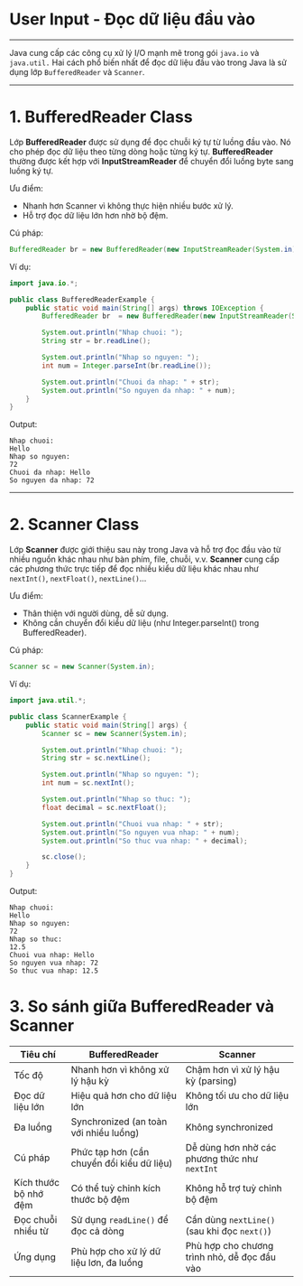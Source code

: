 # User Input - Đọc dữ liệu đầu vào

---

Java cung cấp các công cụ xử lý I/O mạnh mẽ trong gói `java.io` và `java.util.` Hai cách phổ biến nhất để đọc dữ liệu đầu vào trong Java là sử dụng lớp `BufferedReader` và `Scanner`.

---

# 1. BufferedReader Class

Lớp **BufferedReader** được sử dụng để đọc chuỗi ký tự từ luồng đầu vào. Nó cho phép đọc dữ liệu theo từng dòng hoặc từng ký tự. **BufferedReader** thường được kết hợp với **InputStreamReader** để chuyển đổi luồng byte sang luồng ký tự.

Ưu điểm:

- Nhanh hơn Scanner vì không thực hiện nhiều bước xử lý.
- Hỗ trợ đọc dữ liệu lớn hơn nhờ bộ đệm.

Cú pháp:

```java
BufferedReader br = new BufferedReader(new InputStreamReader(System.in));
```

Ví dụ:

```java
import java.io.*;

public class BufferedReaderExample {
    public static void main(String[] args) throws IOException {
        BufferedReader br  = new BufferedReader(new InputStreamReader(System.in));

        System.out.println("Nhap chuoi: ");
        String str = br.readLine();

        System.out.println("Nhap so nguyen: ");
        int num = Integer.parseInt(br.readLine());

        System.out.println("Chuoi da nhap: " + str);
        System.out.println("So nguyen da nhap: " + num);
    }
}
```

Output:

```
Nhap chuoi:
Hello
Nhap so nguyen:
72
Chuoi da nhap: Hello
So nguyen da nhap: 72
```

---

# 2. Scanner Class

Lớp **Scanner** được giới thiệu sau này trong Java và hỗ trợ đọc đầu vào từ nhiều nguồn khác nhau như bàn phím, file, chuỗi, v.v. **Scanner** cung cấp các phương thức trực tiếp để đọc nhiều kiểu dữ liệu khác nhau như `nextInt()`, `nextFloat()`, `nextLine()`...

Ưu điểm:

- Thân thiện với người dùng, dễ sử dụng.
- Không cần chuyển đổi kiểu dữ liệu (như Integer.parseInt() trong BufferedReader).

Cú pháp:

```java
Scanner sc = new Scanner(System.in);
```

Ví dụ:

```java
import java.util.*;

public class ScannerExample {
    public static void main(String[] args) {
        Scanner sc = new Scanner(System.in);

        System.out.println("Nhap chuoi: ");
        String str = sc.nextLine();

        System.out.println("Nhap so nguyen: ");
        int num = sc.nextInt();

        System.out.println("Nhap so thuc: ");
        float decimal = sc.nextFloat();

        System.out.println("Chuoi vua nhap: " + str);
        System.out.println("So nguyen vua nhap: " + num);
        System.out.println("So thuc vua nhap: " + decimal);

        sc.close();
    }
}
```

Output:

```
Nhap chuoi:
Hello
Nhap so nguyen:
72
Nhap so thuc:
12.5
Chuoi vua nhap: Hello
So nguyen vua nhap: 72
So thuc vua nhap: 12.5
```

# 3. So sánh giữa BufferedReader và Scanner

| Tiêu chí              | BufferedReader                             | Scanner                                       |
| --------------------- | ------------------------------------------ | --------------------------------------------- |
| Tốc độ                | Nhanh hơn vì không xử lý hậu kỳ            | Chậm hơn vì xử lý hậu kỳ (parsing)            |
| Đọc dữ liệu lớn       | Hiệu quả hơn cho dữ liệu lớn               | Không tối ưu cho dữ liệu lớn                  |
| Đa luồng              | Synchronized (an toàn với nhiều luồng)     | Không synchronized                            |
| Cú pháp               | Phức tạp hơn (cần chuyển đổi kiểu dữ liệu) | Dễ dùng hơn nhờ các phương thức như `nextInt` |
| Kích thước bộ nhớ đệm | Có thể tuỳ chỉnh kích thước bộ đệm         | Không hỗ trợ tuỳ chỉnh bộ đệm                 |
| Đọc chuỗi nhiều từ    | Sử dụng `readLine()` để đọc cả dòng        | Cần dùng `nextLine()` (sau khi đọc `next()`)  |
| Ứng dụng              | Phù hợp cho xử lý dữ liệu lơn, đa luồng    | Phù hợp cho chương trình nhỏ, dễ đọc đầu vào  |
